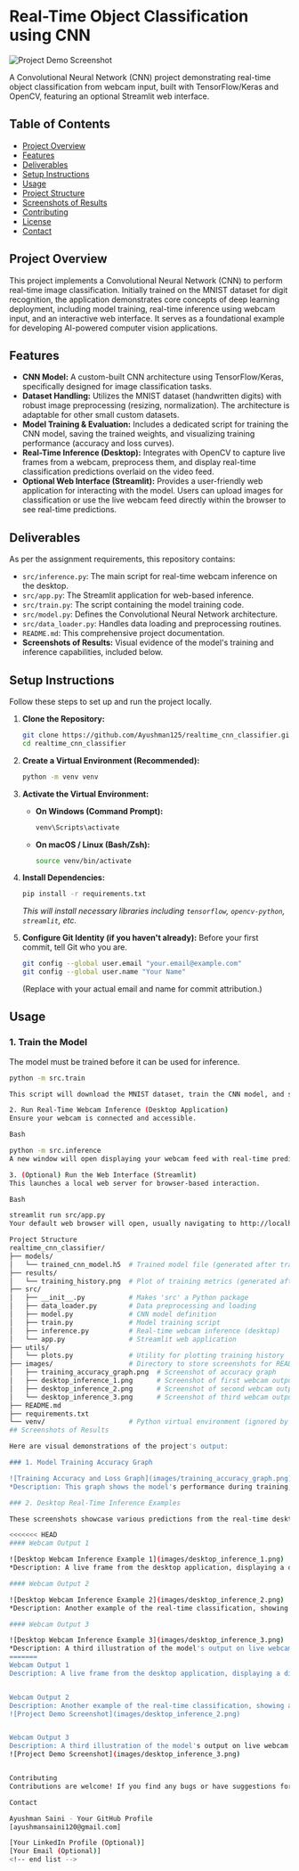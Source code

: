 # Real-Time Object Classification using CNN

![Project Demo Screenshot](images/desktop_inference_3.png)

A Convolutional Neural Network (CNN) project demonstrating real-time object classification from webcam input, built with TensorFlow/Keras and OpenCV, featuring an optional Streamlit web interface.

## Table of Contents

* [Project Overview](#project-overview)
* [Features](#features)
* [Deliverables](#deliverables)
* [Setup Instructions](#setup-instructions)
* [Usage](#usage)
* [Project Structure](#project-structure)
* [Screenshots of Results](#screenshots-of-results)
* [Contributing](#contributing)
* [License](#license)
* [Contact](#contact)

## Project Overview

This project implements a Convolutional Neural Network (CNN) to perform real-time image classification. Initially trained on the MNIST dataset for digit recognition, the application demonstrates core concepts of deep learning deployment, including model training, real-time inference using webcam input, and an interactive web interface. It serves as a foundational example for developing AI-powered computer vision applications.

## Features

* **CNN Model:** A custom-built CNN architecture using TensorFlow/Keras, specifically designed for image classification tasks.
* **Dataset Handling:** Utilizes the MNIST dataset (handwritten digits) with robust image preprocessing (resizing, normalization). The architecture is adaptable for other small custom datasets.
* **Model Training & Evaluation:** Includes a dedicated script for training the CNN model, saving the trained weights, and visualizing training performance (accuracy and loss curves).
* **Real-Time Inference (Desktop):** Integrates with OpenCV to capture live frames from a webcam, preprocess them, and display real-time classification predictions overlaid on the video feed.
* **Optional Web Interface (Streamlit):** Provides a user-friendly web application for interacting with the model. Users can upload images for classification or use the live webcam feed directly within the browser to see real-time predictions.

## Deliverables

As per the assignment requirements, this repository contains:

* `src/inference.py`: The main script for real-time webcam inference on the desktop.
* `src/app.py`: The Streamlit application for web-based inference.
* `src/train.py`: The script containing the model training code.
* `src/model.py`: Defines the Convolutional Neural Network architecture.
* `src/data_loader.py`: Handles data loading and preprocessing routines.
* `README.md`: This comprehensive project documentation.
* **Screenshots of Results:** Visual evidence of the model's training and inference capabilities, included below.

## Setup Instructions

Follow these steps to set up and run the project locally.

1.  **Clone the Repository:**
    ```bash
    git clone https://github.com/Ayushman125/realtime_cnn_classifier.git
    cd realtime_cnn_classifier
    ```

2.  **Create a Virtual Environment (Recommended):**
    ```bash
    python -m venv venv
    ```

3.  **Activate the Virtual Environment:**
    * **On Windows (Command Prompt):**
        ```bash
        venv\Scripts\activate
        ```
    * **On macOS / Linux (Bash/Zsh):**
        ```bash
        source venv/bin/activate
        ```

4.  **Install Dependencies:**
    ```bash
    pip install -r requirements.txt
    ```
    *This will install necessary libraries including `tensorflow`, `opencv-python`, `streamlit`, etc.*

5.  **Configure Git Identity (if you haven't already):**
    Before your first commit, tell Git who you are.
    ```bash
    git config --global user.email "your.email@example.com"
    git config --global user.name "Your Name"
    ```
    (Replace with your actual email and name for commit attribution.)

## Usage

### 1. Train the Model

The model must be trained before it can be used for inference.

```bash
python -m src.train

This script will download the MNIST dataset, train the CNN model, and save the trained weights to models/trained_cnn_model.h5. A plot showing training and validation accuracy/loss will be displayed and saved as results/training_history.png.

2. Run Real-Time Webcam Inference (Desktop Application)
Ensure your webcam is connected and accessible.

Bash

python -m src.inference
A new window will open displaying your webcam feed with real-time predictions overlaid. Press q to quit the webcam feed.

3. (Optional) Run the Web Interface (Streamlit)
This launches a local web server for browser-based interaction.

Bash

streamlit run src/app.py
Your default web browser will open, usually navigating to http://localhost:8501. You can then upload an image or activate the webcam feed directly within the browser to see real-time predictions. To stop: Close the browser tab or press Ctrl+C in the terminal where Streamlit is running.

Project Structure
realtime_cnn_classifier/
├── models/
│   └── trained_cnn_model.h5  # Trained model file (generated after training)
├── results/
│   └── training_history.png  # Plot of training metrics (generated after training)
├── src/
│   ├── __init__.py           # Makes 'src' a Python package
│   ├── data_loader.py        # Data preprocessing and loading
│   ├── model.py              # CNN model definition
│   ├── train.py              # Model training script
│   ├── inference.py          # Real-time webcam inference (desktop)
│   └── app.py                # Streamlit web application
├── utils/
│   └── plots.py              # Utility for plotting training history
├── images/                   # Directory to store screenshots for README.md
│   ├── training_accuracy_graph.png  # Screenshot of accuracy graph
│   ├── desktop_inference_1.png      # Screenshot of first webcam output
│   ├── desktop_inference_2.png      # Screenshot of second webcam output
│   └── desktop_inference_3.png      # Screenshot of third webcam output
├── README.md
├── requirements.txt
└── venv/                     # Python virtual environment (ignored by Git)
## Screenshots of Results

Here are visual demonstrations of the project's output:

### 1. Model Training Accuracy Graph

![Training Accuracy and Loss Graph](images/training_accuracy_graph.png)
*Description: This graph shows the model's performance during training, illustrating the convergence of both training and validation accuracy/loss over epochs.*

### 2. Desktop Real-Time Inference Examples

These screenshots showcase various predictions from the real-time desktop webcam application.

<<<<<<< HEAD
#### Webcam Output 1

![Desktop Webcam Inference Example 1](images/desktop_inference_1.png)
*Description: A live frame from the desktop application, displaying a digit prediction (e.g., when a handwritten digit is shown or a random pattern is identified).*

#### Webcam Output 2

![Desktop Webcam Inference Example 2](images/desktop_inference_2.png)
*Description: Another example of the real-time classification, showing a different prediction or scenario from the webcam feed.*

#### Webcam Output 3

![Desktop Webcam Inference Example 3](images/desktop_inference_3.png)
*Description: A third illustration of the model's output on live webcam data, further demonstrating its real-time capabilities.*
=======
Webcam Output 1
Description: A live frame from the desktop application, displaying a digit prediction (e.g., when a handwritten digit is shown or a random pattern is identified).![Project Demo Screenshot](images/desktop_inference_1.png)


Webcam Output 2
Description: Another example of the real-time classification, showing a different prediction or scenario from the webcam feed.
![Project Demo Screenshot](images/desktop_inference_2.png)


Webcam Output 3
Description: A third illustration of the model's output on live webcam data, further demonstrating its real-time capabilities.
![Project Demo Screenshot](images/desktop_inference_3.png)


Contributing
Contributions are welcome! If you find any bugs or have suggestions for improvements, please open an issue or submit a pull request.

Contact

Ayushman Saini - Your GitHub Profile
[ayushmansaini120@gmail.com]

[Your LinkedIn Profile (Optional)]
[Your Email (Optional)]
<!-- end list -->
